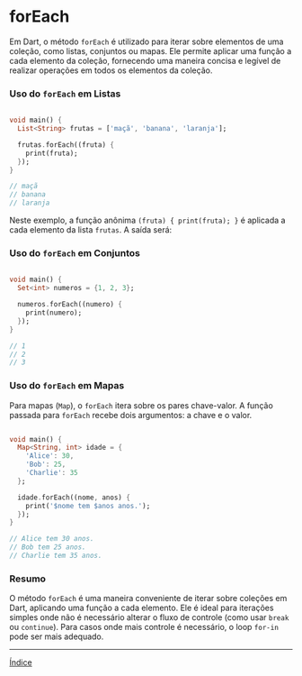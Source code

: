 # forEach

Em Dart, o método `forEach` é utilizado para iterar sobre elementos de uma coleção, como listas, conjuntos ou mapas. Ele permite aplicar uma função a cada elemento da coleção, fornecendo uma maneira concisa e legível de realizar operações em todos os elementos da coleção.

### Uso do `forEach` em Listas

~~~dart

void main() {
  List<String> frutas = ['maçã', 'banana', 'laranja'];

  frutas.forEach((fruta) {
    print(fruta);
  });
}

// maçã
// banana
// laranja
~~~

Neste exemplo, a função anônima `(fruta) { print(fruta); }` é aplicada a cada elemento da lista `frutas`. A saída será:

### Uso do `forEach` em Conjuntos

~~~dart

void main() {
  Set<int> numeros = {1, 2, 3};

  numeros.forEach((numero) {
    print(numero);
  });
}

// 1
// 2
// 3
~~~

### Uso do `forEach` em Mapas

Para mapas (`Map`), o `forEach` itera sobre os pares chave-valor. A função passada para `forEach` recebe dois argumentos: a chave e o valor.

~~~dart

void main() {
  Map<String, int> idade = {
    'Alice': 30,
    'Bob': 25,
    'Charlie': 35
  };

  idade.forEach((nome, anos) {
    print('$nome tem $anos anos.');
  });
}

// Alice tem 30 anos.
// Bob tem 25 anos.
// Charlie tem 35 anos.
~~~

### Resumo

O método `forEach` é uma maneira conveniente de iterar sobre coleções em Dart, aplicando uma função a cada elemento. Ele é ideal para iterações simples onde não é necessário alterar o fluxo de controle (como usar `break` ou `continue`). Para casos onde mais controle é necessário, o loop `for-in` pode ser mais adequado.

---
[Índice](README.md)